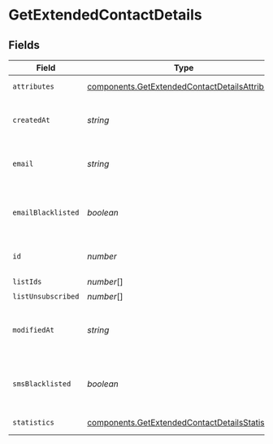 # GetExtendedContactDetails


## Fields

| Field                                                                                                        | Type                                                                                                         | Required                                                                                                     | Description                                                                                                  | Example                                                                                                      |
| ------------------------------------------------------------------------------------------------------------ | ------------------------------------------------------------------------------------------------------------ | ------------------------------------------------------------------------------------------------------------ | ------------------------------------------------------------------------------------------------------------ | ------------------------------------------------------------------------------------------------------------ |
| `attributes`                                                                                                 | [components.GetExtendedContactDetailsAttributes](../../models/shared/getextendedcontactdetailsattributes.md) | :heavy_check_mark:                                                                                           | Set of attributes of the contact                                                                             |                                                                                                              |
| `createdAt`                                                                                                  | *string*                                                                                                     | :heavy_check_mark:                                                                                           | Creation UTC date-time of the contact (YYYY-MM-DDTHH:mm:ss.SSSZ)                                             | 2017-05-12T12:30:00Z                                                                                         |
| `email`                                                                                                      | *string*                                                                                                     | :heavy_check_mark:                                                                                           | Email address of the contact for which you requested the details                                             | john.smith@example.com                                                                                       |
| `emailBlacklisted`                                                                                           | *boolean*                                                                                                    | :heavy_check_mark:                                                                                           | Blacklist status for email campaigns (true=blacklisted, false=not blacklisted)                               | false                                                                                                        |
| `id`                                                                                                         | *number*                                                                                                     | :heavy_check_mark:                                                                                           | ID of the contact for which you requested the details                                                        | 32                                                                                                           |
| `listIds`                                                                                                    | *number*[]                                                                                                   | :heavy_check_mark:                                                                                           | N/A                                                                                                          |                                                                                                              |
| `listUnsubscribed`                                                                                           | *number*[]                                                                                                   | :heavy_minus_sign:                                                                                           | N/A                                                                                                          |                                                                                                              |
| `modifiedAt`                                                                                                 | *string*                                                                                                     | :heavy_check_mark:                                                                                           | Last modification UTC date-time of the contact (YYYY-MM-DDTHH:mm:ss.SSSZ)                                    | 2017-05-12T12:30:00Z                                                                                         |
| `smsBlacklisted`                                                                                             | *boolean*                                                                                                    | :heavy_check_mark:                                                                                           | Blacklist status for SMS campaigns (true=blacklisted, false=not blacklisted)                                 | true                                                                                                         |
| `statistics`                                                                                                 | [components.GetExtendedContactDetailsStatistics](../../models/shared/getextendedcontactdetailsstatistics.md) | :heavy_check_mark:                                                                                           | Campaign statistics of the contact                                                                           |                                                                                                              |